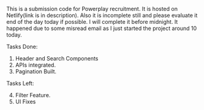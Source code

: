 This is a submission code for Powerplay recruitment. It is hosted on Netlify(link is in description).
Also it is incomplete still and please evaluate it end of the day today if possible. I will complete it before midnight.
It happened due to some misread email as I just started the project around 10 today.

Tasks Done:

1. Header and Search Components
2. APIs integrated.
3. Pagination Built.

Tasks Left:

4. Filter Feature.
5. UI Fixes
